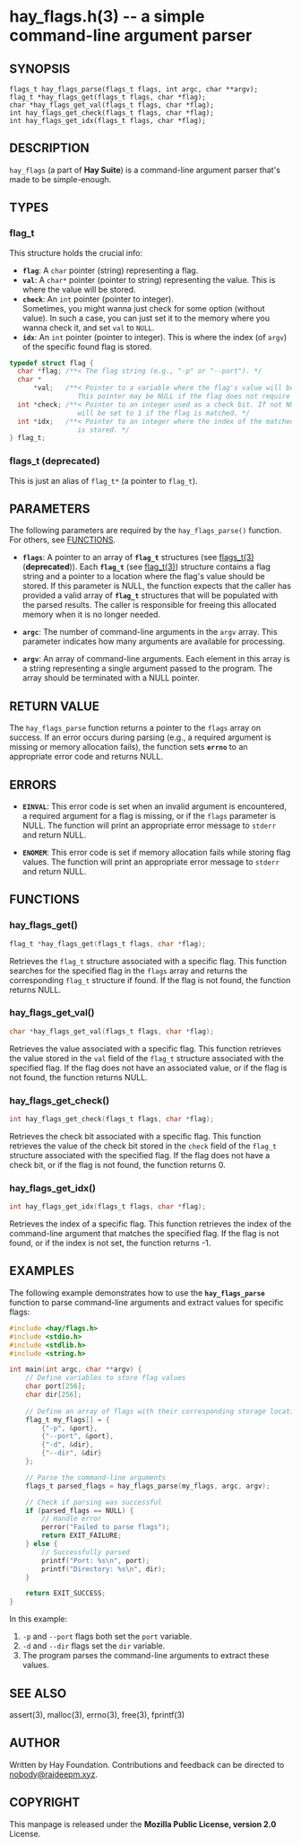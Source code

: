 hay_flags.h(3) -- a simple command-line argument parser
=======================================================

## SYNOPSIS
`flags_t hay_flags_parse(flags_t flags, int argc, char **argv);`  
`flag_t *hay_flags_get(flags_t flags, char *flag);`  
`char *hay_flags_get_val(flags_t flags, char *flag);`  
`int hay_flags_get_check(flags_t flags, char *flag);`  
`int hay_flags_get_idx(flags_t flags, char *flag);`  

## DESCRIPTION
`hay_flags` (a part of **Hay Suite**) is a command-line argument parser that's made to be simple-enough.

## TYPES
### flag_t
This structure holds the crucial info:
* **`flag`**:
  A `char` pointer (string) representing a flag.
* **`val`**:
  A `char*` pointer (pointer to string) representing the value. This is where the value will be stored.
* **`check`**:
  An `int` pointer (pointer to integer).  
  Sometimes, you might wanna just check for some option (without value). In such a case,
  you can just set it to the memory where you wanna check it, and set `val` to `NULL`.
* **`idx`**:
  An `int` pointer (pointer to integer). This is where the index (of `argv`) of the specific found flag is stored.  

```c
typedef struct flag {
  char *flag; /**< The flag string (e.g., "-p" or "--port"). */
  char *
      *val;   /**< Pointer to a variable where the flag's value will be stored.
                 This pointer may be NULL if the flag does not require a value. */
  int *check; /**< Pointer to an integer used as a check bit. If not NULL, it
                 will be set to 1 if the flag is matched. */
  int *idx;   /**< Pointer to an integer where the index of the matched argument
                 is stored. */
} flag_t;
```

### flags_t (deprecated)
This is just an alias of `flag_t*` (a pointer to `flag_t`).

## PARAMETERS
The following parameters are required by the `hay_flags_parse()` function. For others, see [FUNCTIONS](#FUNCTIONS).
* **`flags`**: 
  A pointer to an array of **`flag_t`** structures (see [flags_t(3)](#flags_t) (**deprecated**)). Each **`flag_t`** (see [flag_t(3)](#flag_t)) structure contains a flag string and a pointer to a location where the flag's value should be stored. If this parameter is NULL, the function expects that the caller has provided a valid array of **`flag_t`** structures that will be populated with the parsed results. The caller is responsible for freeing this allocated memory when it is no longer needed.

* **`argc`**:
  The number of command-line arguments in the `argv` array. This parameter indicates how many arguments are available for processing.

* **`argv`**:
  An array of command-line arguments. Each element in this array is a string representing a single argument passed to the program. The array should be terminated with a NULL pointer.

## RETURN VALUE
The `hay_flags_parse` function returns a pointer to the `flags` array on success. If an error occurs during parsing (e.g., a required argument is missing or memory allocation fails), the function sets **`errno`** to an appropriate error code and returns NULL.

## ERRORS
* **`EINVAL`**:
  This error code is set when an invalid argument is encountered, a required argument for a flag is missing, or if the `flags` parameter is NULL. The function will print an appropriate error message to `stderr` and return NULL.

* **`ENOMEM`**:
  This error code is set if memory allocation fails while storing flag values. The function will print an appropriate error message to `stderr` and return NULL.

## FUNCTIONS
### hay_flags_get()
```c
flag_t *hay_flags_get(flags_t flags, char *flag);
```
Retrieves the `flag_t` structure associated with a specific flag. This function searches for the specified flag in the `flags` array and returns the corresponding `flag_t` structure if found. If the flag is not found, the function returns NULL.

### hay_flags_get_val()
```c
char *hay_flags_get_val(flags_t flags, char *flag);
```
Retrieves the value associated with a specific flag. This function retrieves the value stored in the `val` field of the `flag_t` structure associated with the specified flag. If the flag does not have an associated value, or if the flag is not found, the function returns NULL.

### hay_flags_get_check()
```c
int hay_flags_get_check(flags_t flags, char *flag);
```
Retrieves the check bit associated with a specific flag. This function retrieves the value of the check bit stored in the `check` field of the `flag_t` structure associated with the specified flag. If the flag does not have a check bit, or if the flag is not found, the function returns 0.

### hay_flags_get_idx()
```c
int hay_flags_get_idx(flags_t flags, char *flag);
```
Retrieves the index of a specific flag. This function retrieves the index of the command-line argument that matches the specified flag. If the flag is not found, or if the index is not set, the function returns -1.

## EXAMPLES
The following example demonstrates how to use the **`hay_flags_parse`** function to parse command-line arguments and extract values for specific flags:

```c
#include <hay/flags.h>
#include <stdio.h>
#include <stdlib.h>
#include <string.h>

int main(int argc, char **argv) {
    // Define variables to store flag values
    char port[256];
    char dir[256];
    
    // Define an array of flags with their corresponding storage locations
    flag_t my_flags[] = {
        {"-p", &port},
        {"--port", &port},
        {"-d", &dir},
        {"--dir", &dir}
    };

    // Parse the command-line arguments
    flags_t parsed_flags = hay_flags_parse(my_flags, argc, argv);

    // Check if parsing was successful
    if (parsed_flags == NULL) {
        // Handle error
        perror("Failed to parse flags");
        return EXIT_FAILURE;
    } else {
        // Successfully parsed
        printf("Port: %s\n", port);
        printf("Directory: %s\n", dir);
    }

    return EXIT_SUCCESS;
}
```

In this example:
1. `-p` and `--port` flags both set the `port` variable.
2. `-d` and `--dir` flags set the `dir` variable.
3. The program parses the command-line arguments to extract these values.

## SEE ALSO
assert(3), malloc(3), errno(3), free(3), fprintf(3)

## AUTHOR
Written by Hay Foundation. Contributions and feedback can be directed to <nobody@rajdeepm.xyz>.

## COPYRIGHT
This manpage is released under the **Mozilla Public License, version 2.0** License.

